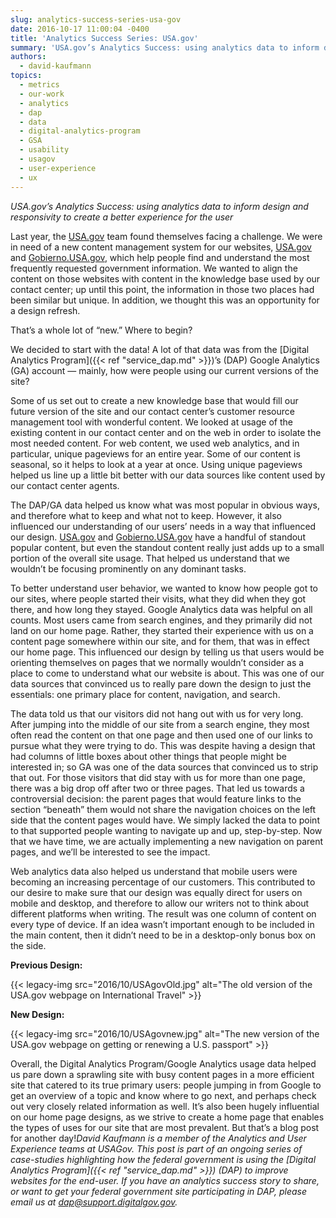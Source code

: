 ```yaml
---
slug: analytics-success-series-usa-gov
date: 2016-10-17 11:00:04 -0400
title: 'Analytics Success Series: USA.gov'
summary: 'USA.gov’s Analytics Success: using analytics data to inform design and responsivity to create a better experience for the user Last year, the USA.gov team found themselves facing a challenge. We were in need of a new content management system for our websites, USA.gov and Gobierno.USA.gov, which help people find and understand the most frequently requested'
authors:
  - david-kaufmann
topics:
  - metrics
  - our-work
  - analytics
  - dap
  - data
  - digital-analytics-program
  - GSA
  - usability
  - usagov
  - user-experience
  - ux
---
```


_USA.gov’s Analytics Success: using analytics data to inform design and responsivity to create a better experience for the user_

Last year, the <a href="https://www.usa.gov/" target="_blank">USA.gov</a> team found themselves facing a challenge. We were in need of a new content management system for our websites, <a href="https://www.usa.gov/" target="_blank">USA.gov</a> and <a href="https://www.gobierno.usa.gov/" target="_blank">Gobierno.USA.gov</a>, which help people find and understand the most frequently requested government information. We wanted to align the content on those websites with content in the knowledge base used by our contact center; up until this point, the information in those two places had been similar but unique. In addition, we thought this was an opportunity for a design refresh.

That’s a whole lot of “new.” Where to begin?

We decided to start with the data! A lot of that data was from the [Digital Analytics Program]({{< ref "service_dap.md" >}})’s (DAP) Google Analytics (GA) account &#8212; mainly, how were people using our current versions of the site?

Some of us set out to create a new knowledge base that would fill our future version of the site and our contact center’s customer resource management tool with wonderful content. We looked at usage of the existing content in our contact center and on the web in order to isolate the most needed content. For web content, we used web analytics, and in particular, unique pageviews for an entire year.  Some of our content is seasonal, so it helps to look at a year at once. Using unique pageviews helped us line up a little bit better with our data sources like content used by our contact center agents.

The DAP/GA data helped us know what was most popular in obvious ways, and therefore what to keep and what not to keep. However, it also influenced our understanding of our users’ needs in a way that influenced our design. <a href="https://www.usa.gov/" target="_blank">USA.gov</a> and <a href="https://www.gobierno.usa.gov/" target="_blank">Gobierno.USA.gov</a> have a handful of standout popular content, but even the standout content really just adds up to a small portion of the overall site usage. That helped us understand that we wouldn’t be focusing prominently on any dominant tasks.

To better understand user behavior, we wanted to know how people got to our sites, where people started their visits, what they did when they got there, and how long they stayed. Google Analytics data was helpful on all counts. Most users came from search engines, and they primarily did not land on our home page. Rather, they started their experience with us on a content page somewhere within our site, and for them, that was in effect our home page. This influenced our design by telling us that users would be orienting themselves on pages that we normally wouldn’t consider as a place to come to understand what our website is about. This was one of our data sources that convinced us to really pare down the design to just the essentials: one primary place for content, navigation, and search.

The data told us that our visitors did not hang out with us for very long. After jumping into the middle of our site from a search engine, they most often read the content on that one page and then used one of our links to pursue what they were trying to do. This was despite having a design that had columns of little boxes about other things that people might be interested in; so GA was one of the data sources that convinced us to strip that out. For those visitors that did stay with us for more than one page, there was a big drop off after two or three pages. That led us towards a controversial decision: the parent pages that would feature links to the section “beneath” them would not share the navigation choices on the left side that the content pages would have. We simply lacked the data to point to that supported people wanting to navigate up and up, step-by-step. Now that we have time, we are actually implementing a new navigation on parent pages, and we’ll be interested to see the impact.

Web analytics data also helped us understand that mobile users were becoming an increasing percentage of our customers. This contributed to our desire to make sure that our design was equally direct for users on mobile and desktop, and therefore to allow our writers not to think about different platforms when writing. The result was one column of content on every type of device. If an idea wasn’t important enough to be included in the main content, then it didn’t need to be in a desktop-only bonus box on the side.

**Previous Design:**
  
{{< legacy-img src="2016/10/USAgovOld.jpg" alt="The old version of the USA.gov webpage on International Travel" >}}

**New Design:**
  
{{< legacy-img src="2016/10/USAgovnew.jpg" alt="The new version of the USA.gov webpage on getting or renewing a U.S. passport" >}}

Overall, the Digital Analytics Program/Google Analytics usage data helped us pare down a sprawling site with busy content pages in a more efficient site that catered to its true primary users: people jumping in from Google to get an overview of a topic and know where to go next, and perhaps check out very closely related information as well. It’s also been hugely influential on our home page designs, as we strive to create a home page that enables the types of uses for our site that are most prevalent. But that’s a blog post for another day!_David Kaufmann is a member of the Analytics and User Experience teams at USAGov._
_This post is part of an ongoing series of case-studies highlighting how the federal government is using the [Digital Analytics Program]({{< ref "service_dap.md" >}}) (DAP) to improve websites for the end-user. If you have an analytics success story to share, or want to get your federal government site participating in DAP, please email us at <dap@support.digitalgov.gov>._